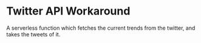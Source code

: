 # Twitter API Workaround

A serverless function which fetches the current trends from the twitter, and takes the tweets of it.
